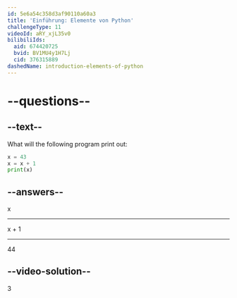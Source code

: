 ```yaml
---
id: 5e6a54c358d3af90110a60a3
title: 'Einführung: Elemente von Python'
challengeType: 11
videoId: aRY_xjL35v0
bilibiliIds:
  aid: 674420725
  bvid: BV1MU4y1H7Lj
  cid: 376315889
dashedName: introduction-elements-of-python
---
```


# --questions--

## --text--

What will the following program print out:

```python
x = 43
x = x + 1
print(x)
```

## --answers--

x

---

x + 1

---

44

## --video-solution--

3

